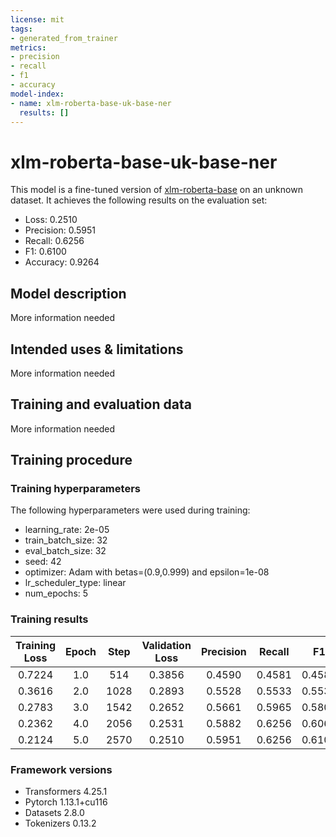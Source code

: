 ```yaml
---
license: mit
tags:
- generated_from_trainer
metrics:
- precision
- recall
- f1
- accuracy
model-index:
- name: xlm-roberta-base-uk-base-ner
  results: []
---
```


<!-- This model card has been generated automatically according to the information the Trainer had access to. You
should probably proofread and complete it, then remove this comment. -->

# xlm-roberta-base-uk-base-ner

This model is a fine-tuned version of [xlm-roberta-base](https://huggingface.co/xlm-roberta-base) on an unknown dataset.
It achieves the following results on the evaluation set:
- Loss: 0.2510
- Precision: 0.5951
- Recall: 0.6256
- F1: 0.6100
- Accuracy: 0.9264

## Model description

More information needed

## Intended uses & limitations

More information needed

## Training and evaluation data

More information needed

## Training procedure

### Training hyperparameters

The following hyperparameters were used during training:
- learning_rate: 2e-05
- train_batch_size: 32
- eval_batch_size: 32
- seed: 42
- optimizer: Adam with betas=(0.9,0.999) and epsilon=1e-08
- lr_scheduler_type: linear
- num_epochs: 5

### Training results

| Training Loss | Epoch | Step | Validation Loss | Precision | Recall | F1     | Accuracy |
|:-------------:|:-----:|:----:|:---------------:|:---------:|:------:|:------:|:--------:|
| 0.7224        | 1.0   | 514  | 0.3856          | 0.4590    | 0.4581 | 0.4586 | 0.8996   |
| 0.3616        | 2.0   | 1028 | 0.2893          | 0.5528    | 0.5533 | 0.5531 | 0.9190   |
| 0.2783        | 3.0   | 1542 | 0.2652          | 0.5661    | 0.5965 | 0.5809 | 0.9227   |
| 0.2362        | 4.0   | 2056 | 0.2531          | 0.5882    | 0.6256 | 0.6063 | 0.9263   |
| 0.2124        | 5.0   | 2570 | 0.2510          | 0.5951    | 0.6256 | 0.6100 | 0.9264   |


### Framework versions

- Transformers 4.25.1
- Pytorch 1.13.1+cu116
- Datasets 2.8.0
- Tokenizers 0.13.2
